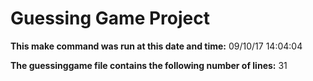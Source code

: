 # Guessing Game Project
 
**This make command was run at this date and time:** 
09/10/17 14:04:04
 
**The guessinggame file contains the following number of lines:**
      31
